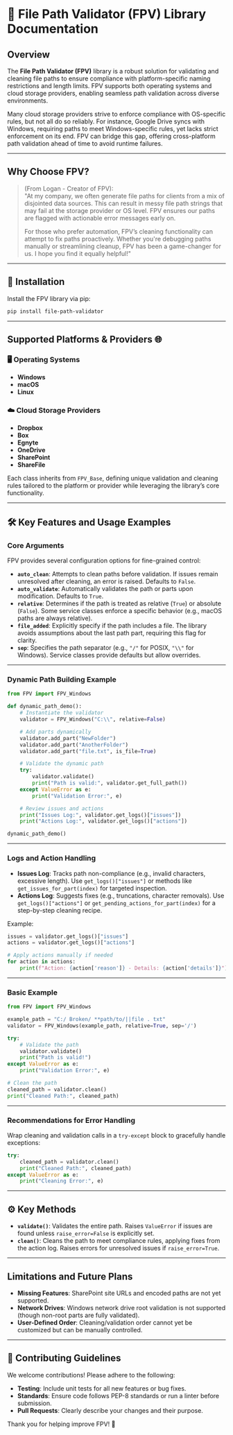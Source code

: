 # 🎉 File Path Validator (FPV) Library Documentation

## Overview
The **File Path Validator (FPV)** library is a robust solution for validating and cleaning file paths to ensure compliance with platform-specific naming restrictions and length limits. FPV supports both operating systems and cloud storage providers, enabling seamless path validation across diverse environments. 

Many cloud storage providers strive to enforce compliance with OS-specific rules, but not all do so reliably. For instance, Google Drive syncs with Windows, requiring paths to meet Windows-specific rules, yet lacks strict enforcement on its end. FPV can bridge this gap, offering cross-platform path validation ahead of time to avoid runtime failures.

---

## Why Choose FPV?
> (From Logan - Creator of FPV):  
> "At my company, we often generate file paths for clients from a mix of disjointed data sources. This can result in messy file path strings that may fail at the storage provider or OS level. FPV ensures our paths are flagged with actionable error messages early on.  
> 
> For those who prefer automation, FPV’s cleaning functionality can attempt to fix paths proactively. Whether you're debugging paths manually or streamlining cleanup, FPV has been a game-changer for us. I hope you find it equally helpful!"

---

## 🚀 Installation
Install the FPV library via pip:
```bash
pip install file-path-validator
```

---

## Supported Platforms & Providers 🌐

### 🖥️ Operating Systems
- **Windows**
- **macOS**
- **Linux**

### ☁️ Cloud Storage Providers
- **Dropbox**
- **Box**
- **Egnyte**
- **OneDrive**
- **SharePoint**
- **ShareFile**

Each class inherits from `FPV_Base`, defining unique validation and cleaning rules tailored to the platform or provider while leveraging the library’s core functionality.

---

## 🛠️ Key Features and Usage Examples

### Core Arguments
FPV provides several configuration options for fine-grained control:

- **`auto_clean`**: Attempts to clean paths before validation. If issues remain unresolved after cleaning, an error is raised. Defaults to `False`.
- **`auto_validate`**: Automatically validates the path or parts upon modification. Defaults to `True`.
- **`relative`**: Determines if the path is treated as relative (`True`) or absolute (`False`). Some service classes enforce a specific behavior (e.g., macOS paths are always relative).
- **`file_added`**: Explicitly specify if the path includes a file. The library avoids assumptions about the last path part, requiring this flag for clarity.
- **`sep`**: Specifies the path separator (e.g., `"/"` for POSIX, `"\\"` for Windows). Service classes provide defaults but allow overrides.

---

### Dynamic Path Building Example

```python
from FPV import FPV_Windows

def dynamic_path_demo():
    # Instantiate the validator
    validator = FPV_Windows("C:\\", relative=False)

    # Add parts dynamically
    validator.add_part("NewFolder")
    validator.add_part("AnotherFolder")
    validator.add_part("file.txt", is_file=True)

    # Validate the dynamic path
    try:
        validator.validate()
        print("Path is valid:", validator.get_full_path())
    except ValueError as e:
        print("Validation Error:", e)

    # Review issues and actions
    print("Issues Log:", validator.get_logs()["issues"])
    print("Actions Log:", validator.get_logs()["actions"])

dynamic_path_demo()
```

---

### Logs and Action Handling
- **Issues Log**: Tracks path non-compliance (e.g., invalid characters, excessive length). Use `get_logs()["issues"]` or methods like `get_issues_for_part(index)` for targeted inspection.
- **Actions Log**: Suggests fixes (e.g., truncations, character removals). Use `get_logs()["actions"]` or `get_pending_actions_for_part(index)` for a step-by-step cleaning recipe.

Example:
```python
issues = validator.get_logs()["issues"]
actions = validator.get_logs()["actions"]

# Apply actions manually if needed
for action in actions:
    print(f"Action: {action['reason']} - Details: {action['details']}")
```

---

### Basic Example
```python
from FPV import FPV_Windows

example_path = "C:/ Broken/ **path/to/||file . txt"
validator = FPV_Windows(example_path, relative=True, sep='/')

try:
    # Validate the path
    validator.validate()
    print("Path is valid!")
except ValueError as e:
    print("Validation Error:", e)

# Clean the path
cleaned_path = validator.clean()
print("Cleaned Path:", cleaned_path)
```

---

### Recommendations for Error Handling
Wrap cleaning and validation calls in a `try-except` block to gracefully handle exceptions:
```python
try:
    cleaned_path = validator.clean()
    print("Cleaned Path:", cleaned_path)
except ValueError as e:
    print("Cleaning Error:", e)
```

---

## ⚙️ Key Methods
- **`validate()`**: Validates the entire path. Raises `ValueError` if issues are found unless `raise_error=False` is explicitly set.
- **`clean()`**: Cleans the path to meet compliance rules, applying fixes from the action log. Raises errors for unresolved issues if `raise_error=True`.

---

## Limitations and Future Plans
- **Missing Features**: SharePoint site URLs and encoded paths are not yet supported.
- **Network Drives**: Windows network drive root validation is not supported (though non-root parts are fully validated).
- **User-Defined Order**: Cleaning/validation order cannot yet be customized but can be manually controlled.

---

## 🤝 Contributing Guidelines
We welcome contributions! Please adhere to the following:
- **Testing**: Include unit tests for all new features or bug fixes.
- **Standards**: Ensure code follows PEP-8 standards or run a linter before submission.
- **Pull Requests**: Clearly describe your changes and their purpose.

Thank you for helping improve FPV! 🎉